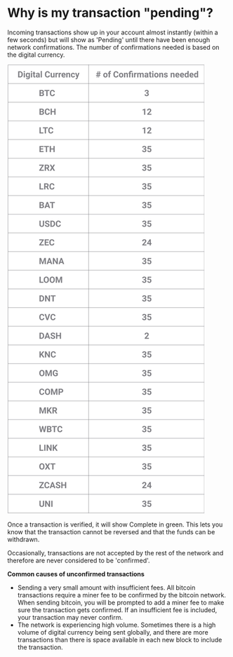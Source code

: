 # Why is my transaction "pending"?

Incoming transactions show up in your account almost instantly (within a few seconds) but will show as 'Pending' until there have been enough network confirmations. The number of confirmations needed is based on the digital currency.

![](../images/network_confirmations.png)

Once a transaction is verified, it will show Complete in green. This lets you know that the transaction cannot be reversed and that the funds can be withdrawn.

Occasionally, transactions are not accepted by the rest of the network and therefore are never considered to be 'confirmed'.

**Common causes of unconfirmed transactions**

- Sending a very small amount with insufficient fees. All bitcoin transactions require a miner fee to be confirmed by the bitcoin network. When sending bitcoin, you will be prompted to add a miner fee to make sure the transaction gets confirmed. If an insufficient fee is included, your transaction may never confirm.
- The network is experiencing high volume. Sometimes there is a high volume of digital currency being sent globally, and there are more transactions than there is space available in each new block to include the transaction.


